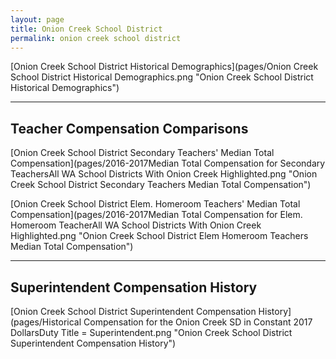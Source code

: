 ```yaml
---
layout: page
title: Onion Creek School District
permalink: onion creek school district
---
```



[Onion Creek School District Historical Demographics](pages/Onion Creek School District Historical Demographics.png "Onion Creek School District Historical Demographics")

___

## Teacher Compensation Comparisons

[Onion Creek School District Secondary Teachers' Median Total Compensation](pages/2016-2017Median Total Compensation for Secondary TeachersAll WA School Districts With Onion Creek Highlighted.png "Onion Creek School District Secondary Teachers Median Total Compensation")

[Onion Creek School District Elem. Homeroom Teachers' Median Total Compensation](pages/2016-2017Median Total Compensation for Elem. Homeroom TeacherAll WA School Districts With Onion Creek Highlighted.png "Onion Creek School District Elem Homeroom Teachers Median Total Compensation")


___

## Superintendent Compensation History

[Onion Creek School District Superintendent Compensation History](pages/Historical Compensation for the Onion Creek SD in Constant 2017 DollarsDuty Title = Superintendent.png "Onion Creek School District Superintendent Compensation History")

